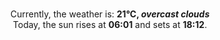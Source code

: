 <p  align="center"><br/>Currently, the weather is: <b> 21°C, <i>overcast clouds</i></b></br>Today, the sun rises at <b>06:01</b> and sets at <b>18:12</b>.</p>